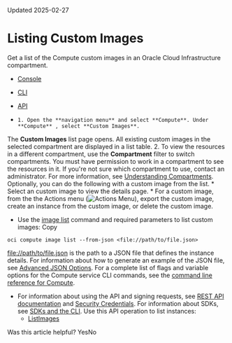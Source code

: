 Updated 2025-02-27
# Listing Custom Images
Get a list of the Compute custom images in an Oracle Cloud Infrastructure compartment.
  * [Console](https://docs.oracle.com/en-us/iaas/Content/Compute/Tasks/custom-images-list.htm)
  * [CLI](https://docs.oracle.com/en-us/iaas/Content/Compute/Tasks/custom-images-list.htm)
  * [API](https://docs.oracle.com/en-us/iaas/Content/Compute/Tasks/custom-images-list.htm)


  *     1. Open the **navigation menu** and select **Compute**. Under **Compute** , select **Custom Images**.
The **Custom Images** list page opens. All existing custom images in the selected compartment are displayed in a list table.
    2. To view the resources in a different compartment, use the **Compartment** filter to switch compartments.
You must have permission to work in a compartment to see the resources in it. If you're not sure which compartment to use, contact an administrator. For more information, see [Understanding Compartments](https://docs.oracle.com/iaas/Content/GSG/Concepts/settinguptenancy.htm#Understa).
Optionally, you can do the following with a custom image from the list.
    * Select an custom image to view the details page.
    * For a custom image, from the the Actions menu (![Actions Menu](https://docs.oracle.com/en-us/iaas/Content/libraries/global-images/actions-menu.png)), export the custom image, create an instance from the custom image, or delete the custom image.
  * Use the [image list](https://docs.oracle.com/iaas/tools/oci-cli/latest/oci_cli_docs/cmdref/compute/image/list.html) command and required parameters to list custom images:
Copy
```
oci compute image list --from-json <file://path/to/file.json>
```

<file://path/to/file.json> is the path to a JSON file that defines the instance details. For information about how to generate an example of the JSON file, see [Advanced JSON Options](https://docs.oracle.com/iaas/Content/API/SDKDocs/cliusing.htm#AdvancedJSON).
For a complete list of flags and variable options for the Compute service CLI commands, see the [command line reference for Compute](https://docs.oracle.com/iaas/tools/oci-cli/latest/oci_cli_docs/cmdref/compute.html).
  * For information about using the API and signing requests, see [REST API documentation](https://docs.oracle.com/iaas/Content/API/Concepts/usingapi.htm) and [Security Credentials](https://docs.oracle.com/iaas/Content/General/Concepts/credentials.htm). For information about SDKs, see [SDKs and the CLI](https://docs.oracle.com/iaas/Content/API/Concepts/sdks.htm).
Use this API operation to list instances:
    * [ListImages](https://docs.oracle.com/iaas/api/#/en/iaas/latest/Image/ListImages)


Was this article helpful?
YesNo

